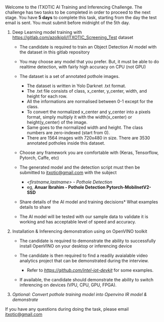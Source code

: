 Welcome to the ITXOTIC AI Training and Inferencing Challenge.
 The challenge has two tasks to be completed in order to proceed to the next stage. 
 You have **5 days** to complete this task, starting from the day the test email is sent. You must submit before midnight of the 5th day.

 1. Deep Learning model training with https://gitlab.com/azolkipli/ITXOTIC_Screening_Test dataset
    - The candidate is required to train an Object Detection AI model with the dataset in this gitlab repository
    
    - You may choose any model that you prefer. But, it must be able to do realtime detection, with fairly high accuracy on CPU (not GPU)
    
    - The dataset is a set of annotated pothole images. 
        - The dataset is written in Yolo Darknet .txt format.
        - The .txt file consists of class, x_center, y_center, width, and height for each row. 
        - All the informations are normalised between 0-1 except for the class. 
        - To convert the normalized x_center and y_center into a pixels format, simply multiply it with the width(x_center) or height(y_center) of the image. 
        - Same goes to the normalized width and height. The class numbers are zero-indexed (start from 0).
        - There are 1564 images with 720x480 in size. There are 3530 annotated potholes inside this dataset.


    - Choose any framework you are comfortable with (Keras, Tensorflow, Pytorch, Caffe, etc)

    - The generated model and the detection script must then be submitted to itxotic@gmail.com with the subject

        - _<firstname,lastname> - Pothole Detection <Framework-Model name>_
        - eg, **Anuar Ibrahim - Pothole Detection Pytorch-MobilnetV2-SSD**

    - Share details of the AI model and training decisions* What examples details to share
    - The AI model will be tested with our sample data to validate it is working and has acceptable level of speed and accuracy.
    

2. Installation & Inferencing demonstration using on OpenVINO toolkit
    - The candidate is required to demonstrate the ability to successfully install OpenVINO on your desktop or inferencing device

    - The candidate is then required to find a readily avaialable video analytics project that can be demonstrated during the interview.
        - Refer to _https://github.com/intel-iot-devkit_ for some examples.

    - If available, the candidate should demonstrate the ability to switch inferencing on devices (VPU, CPU, GPU, FPGA).


3. _Optional: Convert pothole training model into Openvino IR model & demonstrate_

If you have any questions during doing the task, please email itxotic@gmail.com

